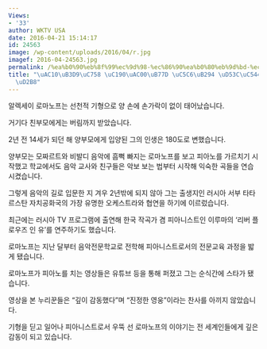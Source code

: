 ```yaml
---
Views:
- '33'
author: WKTV USA
date: 2016-04-21 15:14:17
id: 24563
image: /wp-content/uploads/2016/04/r.jpg
imagef: 2016-04-24563.jpg
permalink: /%ea%b0%90%eb%8f%99%ec%9d%98-%ec%86%90%ea%b0%80%eb%9d%bd-%ec%97%86%eb%8a%94-%ed%94%bc%ec%95%84%eb%8b%88%ec%8a%a4%ed%8a%b8/
title: "\uAC10\uB3D9\uC758 \uC190\uAC00\uB77D \uC5C6\uB294 \uD53C\uC544\uB2C8\uC2A4\
  \uD2B8"
---
```


알렉세이 로마노프는 선천적 기형으로 양 손에 손가락이 없이 태어났습니다.

거기다 친부모에게는 버림까지 받았습니다.

2년 전 14세가 되던 해 양부모에게 입양된 그의 인생은 180도로 변했습니다.

양부모는 모짜르트와 비발디 음악에 흠뻑 빠지는 로마노프를 보고 피아노를 가르치기 시작했고 학교에서도 음악 교사와 친구들은 악보 보는 법부터 시작해 익숙한 곡들을 연습시켰습니다.

그렇게 음악의 길로 입문한 지 겨우 2년밖에 되지 않아 그는 출생지인 러시아 서부 타타르스탄 자치공화국의 가장 유명한 오케스트라와 협연을 하기에 이르렀습니다.

최근에는 러시아 TV 프로그램에 출연해 한국 작곡가 겸 피아니스트인 이루마의 ‘리버 플로우즈 인 유’를 연주하기도 했습니다.

로마노프는 지난 달부터 음악전문학교로 전학해 피아니스트로서의 전문교육 과정을 밟게 됐습니다.

로마노프가 피아노를 치는 영상들은 유튜브 등을 통해 퍼졌고 그는 순식간에 스타가 됐습니다.

영상을 본 누리꾼들은 “깊이 감동했다”며 “진정한 영웅”이라는 찬사를 아끼지 않았습니다.

기형을 딛고 일어나 피아니스트로서 우뚝 선 로마노프의 이야기는 전 세계인들에게 깊은 감동이 되고 있습니다.